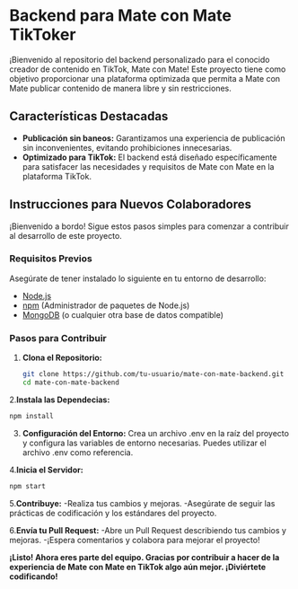 # Backend para Mate con Mate TikToker

¡Bienvenido al repositorio del backend personalizado para el conocido creador de contenido en TikTok, Mate con Mate! Este proyecto tiene como objetivo proporcionar una plataforma optimizada que permita a Mate con Mate publicar contenido de manera libre y sin restricciones.

## Características Destacadas
- **Publicación sin baneos:** Garantizamos una experiencia de publicación sin inconvenientes, evitando prohibiciones innecesarias.
- **Optimizado para TikTok:** El backend está diseñado específicamente para satisfacer las necesidades y requisitos de Mate con Mate en la plataforma TikTok.

## Instrucciones para Nuevos Colaboradores

¡Bienvenido a bordo! Sigue estos pasos simples para comenzar a contribuir al desarrollo de este proyecto.

### Requisitos Previos
Asegúrate de tener instalado lo siguiente en tu entorno de desarrollo:
- [Node.js](https://nodejs.org/)
- [npm](https://www.npmjs.com/) (Administrador de paquetes de Node.js)
- [MongoDB](https://www.mongodb.com/) (o cualquier otra base de datos compatible)

### Pasos para Contribuir

1. **Clona el Repositorio:**
   ```bash
   git clone https://github.com/tu-usuario/mate-con-mate-backend.git
   cd mate-con-mate-backend

2.**Instala las Dependecias:**
```bash
npm install
```
3. **Configuración del Entorno:**
   Crea un archivo .env en la raíz del proyecto y configura las variables de entorno necesarias. Puedes utilizar el archivo .env como referencia.

4.**Inicia el Servidor:**
```bash
npm start
```
5.**Contribuye:**
-Realiza tus cambios y mejoras.
-Asegúrate de seguir las prácticas de codificación y los estándares del proyecto.

6.**Envía tu Pull Request:**
-Abre un Pull Request describiendo tus cambios y mejoras.
-¡Espera comentarios y colabora para mejorar el proyecto!

**¡Listo! Ahora eres parte del equipo. Gracias por contribuir a hacer de la experiencia de Mate con Mate en TikTok algo aún mejor. ¡Diviértete codificando!**
